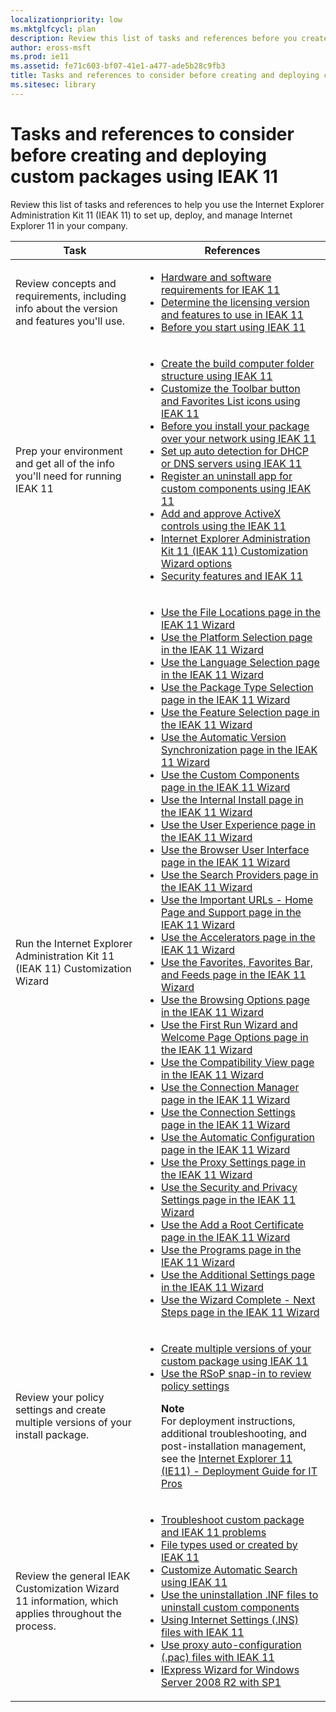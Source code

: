 ```yaml
---
localizationpriority: low
ms.mktglfcycl: plan
description: Review this list of tasks and references before you create and deploy your Internet Explorer 11 custom install packages.
author: eross-msft
ms.prod: ie11
ms.assetid: fe71c603-bf07-41e1-a477-ade5b28c9fb3
title: Tasks and references to consider before creating and deploying custom packages using IEAK 11 (Internet Explorer Administration Kit 11 for IT Pros)
ms.sitesec: library
---
```



# Tasks and references to consider before creating and deploying custom packages using IEAK 11
Review this list of tasks and references to help you use the Internet Explorer Administration Kit 11 (IEAK 11) to set up, deploy, and manage Internet Explorer 11 in your company.

|Task                                    |References                                                    |
|----------------------------------------|--------------------------------------------------------------|
|Review concepts and requirements, including info about the version and features you'll use. |<ul><li>[Hardware and software requirements for IEAK 11](hardware-and-software-reqs-ieak11.md)</li><li>[Determine the licensing version and features to use in IEAK 11](licensing-version-and-features-ieak11.md)</li><li>[Before you start using IEAK 11](before-you-create-custom-pkgs-ieak11.md)</li></ul> |
|Prep your environment and get all of the info you'll need for running IEAK 11 |<ul><li>[Create the build computer folder structure using IEAK 11](create-build-folder-structure-ieak11.md)</li><li>[Customize the Toolbar button and Favorites List icons using IEAK 11](guidelines-toolbar-and-favorites-list-ieak11.md)</li><li>[Before you install your package over your network using IEAK 11](prep-network-install-with-ieak11.md)</li><li>[Set up auto detection for DHCP or DNS servers using IEAK 11](auto-detection-dhcp-or-dns-servers-ieak11.md)</li><li>[Register an uninstall app for custom components using IEAK 11](register-uninstall-app-ieak11.md)</li><li>[Add and approve ActiveX controls using the IEAK 11](add-and-approve-activex-controls-ieak11.md)</li><li>[Internet Explorer Administration Kit 11 (IEAK 11) Customization Wizard options](ieak11-wizard-custom-options.md)</li><li>[Security features and IEAK 11 ](security-and-ieak11.md)</li></ul> |
|Run the Internet Explorer Administration Kit 11 (IEAK 11) Customization Wizard |<ul><li>[Use the File Locations page in the IEAK 11 Wizard](file-locations-ieak11-wizard.md)</li><li>[Use the Platform Selection page in the IEAK 11 Wizard](platform-selection-ieak11-wizard.md)</li><li>[Use the Language Selection page in the IEAK 11 Wizard](language-selection-ieak11-wizard.md)</li><li>[Use the Package Type Selection page in the IEAK 11 Wizard](pkg-type-selection-ieak11-wizard.md)</li><li>[Use the Feature Selection page in the IEAK 11 Wizard](feature-selection-ieak11-wizard.md)</li><li>[Use the Automatic Version Synchronization page in the IEAK 11 Wizard](auto-version-sync-ieak11-wizard.md)</li><li>[Use the Custom Components page in the IEAK 11 Wizard](custom-components-ieak11-wizard.md)</li><li>[Use the Internal Install page in the IEAK 11 Wizard](internal-install-ieak11-wizard.md)</li><li>[Use the User Experience page in the IEAK 11 Wizard](user-experience-ieak11-wizard.md)</li><li>[Use the Browser User Interface page in the IEAK 11 Wizard](browser-ui-ieak11-wizard.md)</li><li>[Use the Search Providers page in the IEAK 11 Wizard](search-providers-ieak11-wizard.md)</li><li>[Use the Important URLs - Home Page and Support page in the IEAK 11 Wizard](important-urls-home-page-and-support-ieak11-wizard.md)</li><li>[Use the Accelerators page in the IEAK 11 Wizard](accelerators-ieak11-wizard.md)</li><li>[Use the Favorites, Favorites Bar, and Feeds page in the IEAK 11 Wizard](favorites-favoritesbar-and-feeds-ieak11-wizard.md)</li><li>[Use the Browsing Options page in the IEAK 11 Wizard](browsing-options-ieak11-wizard.md)</li><li>[Use the First Run Wizard and Welcome Page Options page in the IEAK 11 Wizard](first-run-and-welcome-page-ieak11-wizard.md)</li><li>[Use the Compatibility View page in the IEAK 11 Wizard](compat-view-ieak11-wizard.md)</li><li>[Use the Connection Manager page in the IEAK 11 Wizard](connection-mgr-ieak11-wizard.md)</li><li>[Use the Connection Settings page in the IEAK 11 Wizard](connection-settings-ieak11-wizard.md)</li><li>[Use the Automatic Configuration page in the IEAK 11 Wizard](auto-config-ieak11-wizard.md)</li><li>[Use the Proxy Settings page in the IEAK 11 Wizard](proxy-settings-ieak11-wizard.md)</li><li>[Use the Security and Privacy Settings page in the IEAK 11 Wizard](security-and-privacy-settings-ieak11-wizard.md)</li><li>[Use the Add a Root Certificate page in the IEAK 11 Wizard](add-root-certificate-ieak11-wizard.md)</li><li>[Use the Programs page in the IEAK 11 Wizard](programs-ieak11-wizard.md)</li><li>[Use the Additional Settings page in the IEAK 11 Wizard](additional-settings-ieak11-wizard.md)</li><li>[Use the Wizard Complete - Next Steps page in the IEAK 11 Wizard](wizard-complete-ieak11-wizard.md)</li></ul> |
|Review your policy settings and create multiple versions of your install package. |<ul><li>[Create multiple versions of your custom package using IEAK 11](create-multiple-browser-packages-ieak11.md)</li><li>[Use the RSoP snap-in to review policy settings](rsop-snapin-for-policy-settings-ieak11.md)<p>**Note**<br>For deployment instructions, additional troubleshooting, and post-installation management, see the [Internet Explorer 11 (IE11) - Deployment Guide for IT Pros](../ie11-deploy-guide/index.md)</li></ul> |
|Review the general IEAK Customization Wizard 11 information, which applies throughout the process. |<ul><li>[Troubleshoot custom package and IEAK 11 problems](troubleshooting-custom-browser-pkg-ieak11.md)</li><li>[File types used or created by IEAK 11](file-types-ieak11.md)</li><li>[Customize Automatic Search using IEAK 11](customize-automatic-search-for-ie.md)</li><li>[Use the uninstallation .INF files to uninstall custom components](create-uninstall-inf-files-for-custom-components.md)</li><li>[Using Internet Settings (.INS) files with IEAK 11](using-internet-settings-ins-files.md)</li><li>[Use proxy auto-configuration (.pac) files with IEAK 11](proxy-auto-config-examples.md)</li><li>[IExpress Wizard for Windows Server 2008 R2 with SP1](iexpress-wizard-for-win-server.md)</li></ul> |

